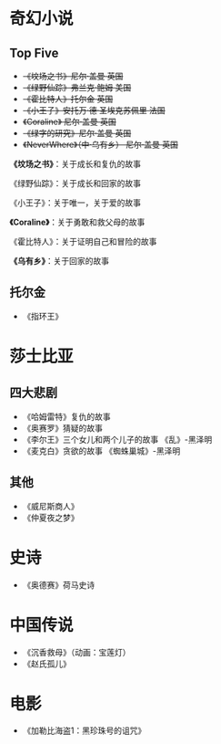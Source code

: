 # 奇幻小说

## Top Five

+ ~~《坟场之书》尼尔·盖曼 英国~~
+ ~~《绿野仙踪》弗兰克·鲍姆 美国~~
+ ~~《霍比特人》托尔金 英国~~
+ ~~《小王子》安托万·德·圣埃克苏佩里 法国~~
+ ~~《Coraline》 尼尔·盖曼 英国~~
+ ~~《绿字的研究》尼尔·盖曼 英国~~
+ ~~《NeverWhere》（中·乌有乡） 尼尔·盖曼 英国~~

**《坟场之书》**：关于成长和复仇的故事

《绿野仙踪》：关于成长和回家的故事

《小王子》：关于唯一，关于爱的故事

**《Coraline》**：关于勇敢和救父母的故事

《霍比特人》：关于证明自己和冒险的故事

**《乌有乡》**：关于回家的故事

## 托尔金

+ 《指环王》

# 莎士比亚

## 四大悲剧

+ 《哈姆雷特》复仇的故事
+ 《奥赛罗》猜疑的故事
+ 《李尔王》三个女儿和两个儿子的故事 《乱》-黑泽明
+ 《麦克白》贪欲的故事 《蜘蛛巢城》-黑泽明

## 其他

+ 《威尼斯商人》
+ 《仲夏夜之梦》

# 史诗

+ 《奥德赛》荷马史诗

# 中国传说

+ 《沉香救母》（动画：宝莲灯）
+ 《赵氏孤儿》

# 电影

+ 《加勒比海盗1：黑珍珠号的诅咒》
